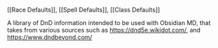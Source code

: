 [[Race Defaults]], [[Spell Defaults]], [[Class Defaults]]

A library of DnD information intended to be used with Obsidian MD, that takes from various sources such as https://dnd5e.wikidot.com/, and https://www.dndbeyond.com/
